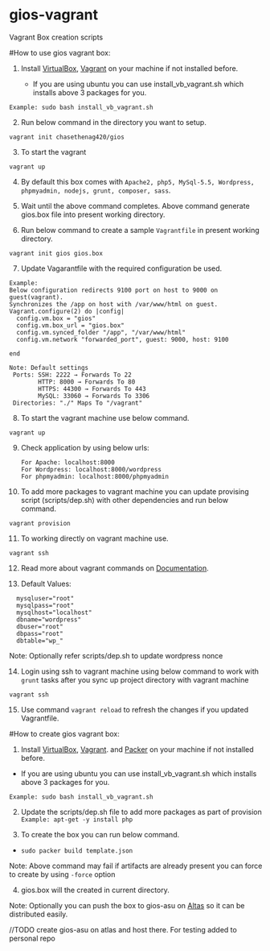 # gios-vagrant
Vagrant Box creation scripts

#How to use gios vagrant box:

1. Install [VirtualBox](https://www.virtualbox.org/wiki/Downloads), [Vagrant](http://www.vagrantup.com/downloads.html) on your machine if not installed before.

   * If you are using ubuntu you can use install_vb_vagrant.sh which installs above 3 packages for you.

  `Example: sudo bash install_vb_vagrant.sh`

2. Run below command in the directory you want to setup.

  `vagrant init chasethenag420/gios`

3. To start the vagrant

  `vagrant up`

4. By default this box comes with `Apache2, php5, MySql-5.5, Wordpress, phpmyadmin, nodejs, grunt, composer, sass`.

5. Wait until the above command completes. Above command generate gios.box file into present working directory.

6. Run below command to create a sample `Vagrantfile` in present working directory.

  `vagrant init gios gios.box`

7. Update Vagarantfile with the required configuration be used.

  ```
  Example:
  Below configuration redirects 9100 port on host to 9000 on guest(vagrant).
  Synchronizes the /app on host with /var/www/html on guest.
  Vagrant.configure(2) do |config|
    config.vm.box = "gios"
    config.vm.box_url = "gios.box"
    config.vm.synced_folder "/app", "/var/www/html"
    config.vm.network "forwarded_port", guest: 9000, host: 9100

  end

  ```
  ```
  Note: Default settings
   Ports: SSH: 2222 → Forwards To 22
          HTTP: 8000 → Forwards To 80
          HTTPS: 44300 → Forwards To 443
          MySQL: 33060 → Forwards To 3306
   Directories: "./" Maps To "/vagrant"

  ```
8. To start the vagrant machine use below command.

  `vagrant up`

9. Check application by using below urls:

   ```
   For Apache: localhost:8000
   For Wordpress: localhost:8000/wordpress
   For phpmyadmin: localhost:8000/phpmyadmin
   ```

10. To add more packages to vagrant machine you can update provising script (scripts/dep.sh) with other dependencies and run below command.

 `vagrant provision`

11. To working directly on vagrant machine use.

  `vagrant ssh`

12. Read more about vagrant commands on [Documentation](http://docs.vagrantup.com/v2/).

13. Default Values:

  ```
    mysqluser="root"
    mysqlpass="root"
    mysqlhost="localhost"
    dbname="wordpress"
    dbuser="root"
    dbpass="root"
    dbtable="wp_"

  ```

  Note: Optionally refer scripts/dep.sh to update wordpress nonce

14. Login using ssh to vagrant machine using below command to work with `grunt` tasks after you sync up project directory with vagrant machine

  `vagrant ssh`

15. Use command `vagrant reload` to refresh the changes if you updated Vagrantfile.

#How to create gios vagrant box:

1. Install [VirtualBox](https://www.virtualbox.org/wiki/Downloads), [Vagrant](http://www.vagrantup.com/downloads.html). and [Packer](https://www.packer.io/) on your machine if not installed before.

  * If you are using ubuntu you can use install_vb_vagrant.sh which installs above 3 packages for you.

  `Example: sudo bash install_vb_vagrant.sh`

2. Update the scripts/dep.sh file to add more packages as part of provision
  `Example: apt-get -y install php`

3. To create the box you can run below command.

  * `sudo packer build template.json`

  Note: Above command may fail if artifacts are already present you can force to create by using `-force` option

4. gios.box will the created in current directory.

Note: Optionally you can push the box to gios-asu on [Altas](https://atlas.hashicorp.com) so it can be distributed easily.

//TODO create gios-asu on atlas and host there. For testing added to personal repo